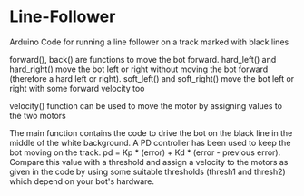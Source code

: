 # Line-Follower
Arduino Code for running a line follower on a track marked with black lines

forward(), back() are functions to move the bot forward.
hard_left() and hard_right() move the bot left or right without moving the bot forward (therefore a hard left or right).
soft_left() and soft_right() move the bot left or right with some forward velocity too

velocity() function can be used to move the motor by assigning values to the two motors

The main function contains the code to drive the bot on the black line in the middle of the white background. 
A PD controller has been used to keep the bot moving on the track. pd = Kp * (error) + Kd * (error - previous error).
Compare this value with a threshold and assign a velocity to the motors as given in the code by using some suitable thresholds (thresh1 and thresh2) which depend on your bot's hardware.
